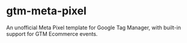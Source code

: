 # gtm-meta-pixel
An unofficial Meta Pixel template for Google Tag Manager, with built-in support for GTM Ecommerce events.
